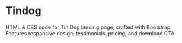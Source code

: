# Tindog
HTML &amp; CSS code for Tin Dog landing page, crafted with Bootstrap. Features responsive design, testimonials, pricing, and download CTA.
